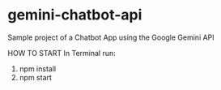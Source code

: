 # gemini-chatbot-api
Sample project of a Chatbot App using the Google Gemini API

HOW TO START
In Terminal run:
1. npm install
2. npm start